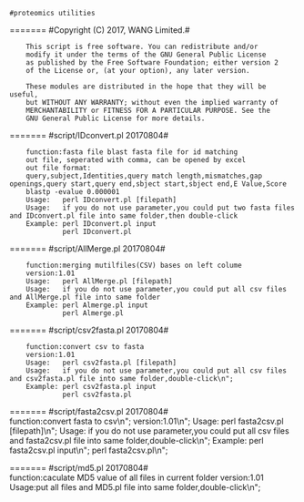 

	#proteomics utilities	
=======
        #Copyright (C) 2017, WANG Limited.#                              
                                                                          
		This script is free software. You can redistribute and/or                 
		modify it under the terms of the GNU General Public License              
		as published by the Free Software Foundation; either version 2           
		of the License or, (at your option), any later version.                  
                                                                          
		These modules are distributed in the hope that they will be useful,       
		but WITHOUT ANY WARRANTY; without even the implied warranty of            
		MERCHANTABILITY or FITNESS FOR A PARTICULAR PURPOSE. See the              
		GNU General Public License for more details.    

		
 

=======	
		#script/IDconvert.pl 20170804#	
		
		function:fasta file blast fasta file for id matching
		out file, seperated with comma, can be opened by excel
		out file format:
		query,subject,Identities,query match length,mismatches,gap openings,query start,query end,sbject start,sbject end,E Value,Score
		blastp -evalue 0.000001
		Usage:   perl IDconvert.pl [filepath]
		Usage:   if you do not use parameter,you could put two fasta files and IDconvert.pl file into same folder,then double-click
		Example: perl IDconvert.pl input
			     perl IDconvert.pl
				 
======= 
        #script/AllMerge.pl 20170804#	
		
		function:merging mutilfiles(CSV) bases on left colume
		version:1.01
		Usage:   perl AllMerge.pl [filepath]
		Usage:   if you do not use parameter,you could put all csv files and AllMerge.pl file into same folder
		Example: perl Almerge.pl input
                 perl Almerge.pl

======= 
        #script/csv2fasta.pl 20170804#
		
		function:convert csv to fasta
		version:1.01
		Usage:   perl csv2fasta.pl [filepath]
		Usage:   if you do not use parameter,you could put all csv files and csv2fasta.pl file into same folder,double-click\n";
		Example: perl csv2fasta.pl input
                 perl csv2fasta.pl
		
======= 
        #script/fasta2csv.pl 20170804#		
		function:convert fasta to csv\n"; 
		version:1.01\n";
		Usage:   perl fasta2csv.pl [filepath]\n";
		Usage:   if you do not use parameter,you could put all csv files and fasta2csv.pl file into same folder,double-click\n";
		Example: perl fasta2csv.pl input\n";
         perl fasta2csv.pl\n";

======= 
        #script/md5.pl 20170804#		
		function:caculate MD5 value of all files in  current folder
		version:1.01		
		Usage:put all files and MD5.pl file into same folder,double-click\n";
